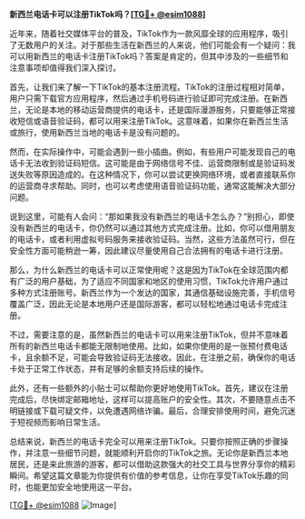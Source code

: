 **新西兰电话卡可以注册TikTok吗？[[TG💪+ @esim1088](https://t.me/s/esim1088)]**

近年来，随着社交媒体平台的普及，TikTok作为一款风靡全球的应用程序，吸引了无数用户的关注。对于那些生活在新西兰的人来说，他们可能会有一个疑问：我可以用新西兰的电话卡注册TikTok吗？答案是肯定的，但其中涉及的一些细节和注意事项却值得我们深入探讨。

首先，让我们来了解一下TikTok的基本注册流程。TikTok的注册过程相对简单，用户只需下载官方应用程序，然后通过手机号码进行验证即可完成注册。在新西兰，无论是本地的移动运营商提供的电话卡，还是国际漫游服务，只要能够正常接收短信或语音验证码，都可以用来注册TikTok。这意味着，如果你在新西兰生活或旅行，使用新西兰当地的电话卡是没有问题的。

然而，在实际操作中，可能会遇到一些小插曲。例如，有些用户可能发现自己的电话卡无法收到验证码短信。这可能是由于网络信号不佳、运营商限制或是验证码发送失败等原因造成的。在这种情况下，你可以尝试更换网络环境，或者直接联系你的运营商寻求帮助。同时，也可以考虑使用语音验证码功能，通常这能解决大部分问题。

说到这里，可能有人会问：“那如果我没有新西兰的电话卡怎么办？”别担心，即使没有新西兰的电话卡，你仍然可以通过其他方式完成注册。比如，你可以借用朋友的电话卡，或者利用虚拟号码服务来接收验证码。当然，这些方法虽然可行，但在安全性方面可能稍逊一筹，因此建议尽量使用自己合法拥有的电话卡进行注册。

那么，为什么新西兰的电话卡可以正常使用呢？这是因为TikTok在全球范围内都有广泛的用户基础，为了适应不同国家和地区的使用习惯，TikTok允许用户通过多种方式注册账号。新西兰作为一个发达的国家，其通信基础设施完善，手机信号覆盖广泛，因此无论是本地用户还是国际游客，都可以轻松地通过电话卡完成注册。

不过，需要注意的是，虽然新西兰的电话卡可以用来注册TikTok，但并不意味着所有的新西兰电话卡都能无限制地使用。比如，如果你使用的是一张预付费电话卡，且余额不足，可能会导致验证码无法接收。因此，在注册之前，确保你的电话卡处于正常工作状态，并有足够的余额支持后续的操作。

此外，还有一些额外的小贴士可以帮助你更好地使用TikTok。首先，建议在注册完成后，尽快绑定邮箱地址，这样可以提高账户的安全性。其次，不要随意点击不明链接或下载可疑文件，以免遭遇网络诈骗。最后，合理安排使用时间，避免沉迷于短视频而影响日常生活。

总结来说，新西兰的电话卡完全可以用来注册TikTok。只要你按照正确的步骤操作，并注意一些细节问题，就能顺利开启你的TikTok之旅。无论你是新西兰本地居民，还是来此旅游的游客，都可以借助这款强大的社交工具与世界分享你的精彩瞬间。希望这篇文章能为你提供有价值的参考信息，让你在享受TikTok乐趣的同时，也能更加安全地使用这一平台。

[[TG💪+ @esim1088](https://t.me/s/esim1088) ![Image](https://i.postimg.cc/4NQfJmqS/Snipaste-2025-05-13-00-14-12.png)]